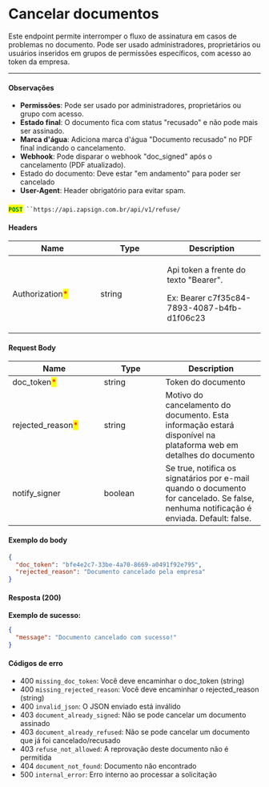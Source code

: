 # Cancelar documentos

Este endpoint permite interromper o fluxo de assinatura em casos de problemas no documento. Pode ser usado administradores, proprietários ou usuários inseridos em grupos de permissões específicos, com acesso ao token da empresa.

***

#### Observações

* **Permissões**: Pode ser usado por administradores, proprietários ou grupo com acesso.
* **Estado final**: O documento fica com status "recusado" e não pode mais ser assinado.
* **Marca d'água**: Adiciona marca d'água "Documento recusado" no PDF final indicando o cancelamento.
* **Webhook**: Pode disparar o webhook "doc\_signed" após o cancelamento (PDF atualizado).
* Estado do documento: Deve estar "em andamento" para poder ser cancelado
* **User-Agent**: Header obrigatório para evitar spam.

###

<mark style="color:green;">**`POST`**</mark>` ``https://api.zapsign.com.br/api/v1/refuse/`

#### Headers

<table><thead><tr><th width="160">Name</th><th width="117">Type</th><th>Description</th></tr></thead><tbody><tr><td>Authorization<mark style="color:red;">*</mark></td><td>string</td><td><p>Api token a frente do texto "Bearer". </p><p></p><p>Ex: Bearer c7f35c84-7893-4087-b4fb-d1f06c23</p></td></tr></tbody></table>

#### Request Body

<table><thead><tr><th width="167">Name</th><th width="107">Type</th><th>Description</th></tr></thead><tbody><tr><td>doc_token<mark style="color:red;">*</mark></td><td>string</td><td>Token do documento</td></tr><tr><td>rejected_reason<mark style="color:red;">*</mark></td><td>string</td><td>Motivo do cancelamento do documento. Esta informação estará disponível na plataforma web em detalhes do documento</td></tr><tr><td>notify_signer</td><td>boolean</td><td>Se true, notifica os signatários por e-mail quando o documento for cancelado. Se false, nenhuma notificação é enviada. Default: false.</td></tr></tbody></table>

#### Exemplo do body

```json
{
  "doc_token": "bfe4e2c7-33be-4a70-8669-a0491f92e795",
  "rejected_reason": "Documento cancelado pela empresa"
}
```

#### Resposta (200)

**Exemplo de sucesso:**

```json
{
  "message": "Documento cancelado com sucesso!"
}
```

#### Códigos de erro

* 400 `missing_doc_token`: Você deve encaminhar o doc\_token (string)
* 400 `missing_rejected_reason`: Você deve encaminhar o rejected\_reason (string)
* 400 `invalid_json`: O JSON enviado está inválido
* 403 `document_already_signed`: Não se pode cancelar um documento assinado
* 403 `document_already_refused`: Não se pode cancelar um documento que já foi cancelado/recusado
* 403 `refuse_not_allowed`: A reprovação deste documento não é permitida
* 404 `document_not_found`: Documento não encontrado
* 500 `internal_error`: Erro interno ao processar a solicitação
